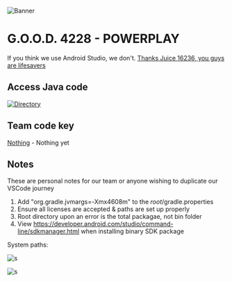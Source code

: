 ![Banner](https://user-images.githubusercontent.com/62531512/155822463-4ba77743-a62b-4a53-9439-02101e53804f.png)

# G.O.O.D. 4228 - POWERPLAY

If you think we use Android Studio, we don't. [Thanks Juice 16236, you guys are lifesavers](https://marketplace.visualstudio.com/items?itemName=Juice16236.ftc-for-vs-code)

## Access Java code

[![Directory](https://user-images.githubusercontent.com/62531512/155822554-a1c3ec57-1f3f-440c-8295-465e8f28b4b6.png)](https://github.com/Lyman-Robotics/FTC-4228-Powerplay/tree/main/TeamCode/src/main/java/org/firstinspires/ftc/teamcode)

## Team code key

[Nothing](https://github.com/Lyman-Robotics/FTC-4228-Powerplay/tree/main/TeamCode/src/main/java/org/firstinspires/ftc/teamcode) - Nothing yet <br>

## Notes

These are personal notes for our team or anyone wishing to duplicate our VSCode journey

1. Add "org.gradle.jvmargs=-Xmx4608m" to the _root_/gradle.properties
2. Ensure all licenses are accepted & paths are set up properly
3. Root directory upon an error is the total packagae, not bin folder
4. View https://developer.android.com/studio/command-line/sdkmanager.html when installing binary SDK package

System paths:

![s](https://cdn.discordapp.com/attachments/894669724305215509/1013255099008696320/unknown.png?size=4096)

![s](https://cdn.discordapp.com/attachments/894669724305215509/1013255204092776528/unknown.png?size=4096)
